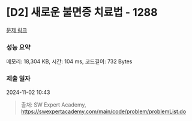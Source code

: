 # [D2] 새로운 불면증 치료법 - 1288 

[문제 링크](https://swexpertacademy.com/main/code/problem/problemDetail.do?contestProbId=AV18_yw6I9MCFAZN) 

### 성능 요약

메모리: 18,304 KB, 시간: 104 ms, 코드길이: 732 Bytes

### 제출 일자

2024-11-02 10:43



> 출처: SW Expert Academy, https://swexpertacademy.com/main/code/problem/problemList.do